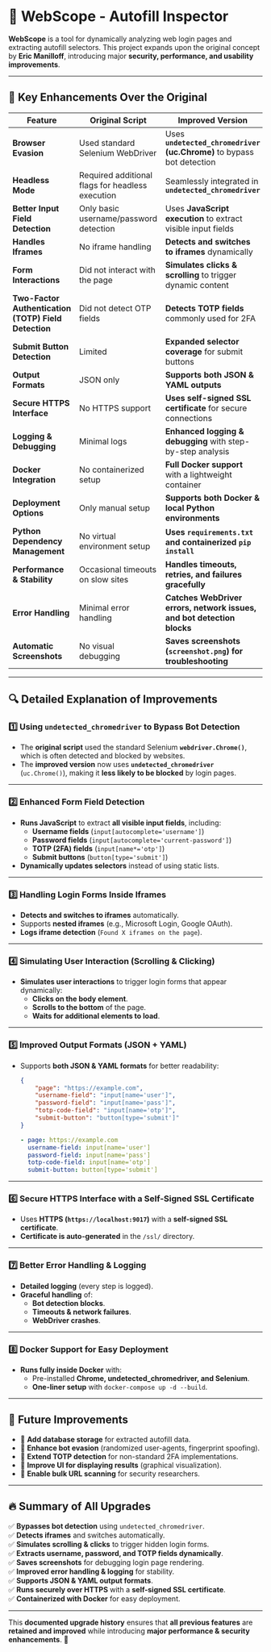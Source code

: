# 🔐 WebScope - Autofill Inspector

**WebScope** is a tool for dynamically analyzing web login pages and extracting autofill selectors. This project expands upon the original concept by **Eric Manilloff**, introducing major **security, performance, and usability improvements**.

---

## 🚀 Key Enhancements Over the Original

| **Feature** | **Original Script** | **Improved Version** |
|------------|-----------------|-----------------|
| **Browser Evasion** | Used standard Selenium WebDriver | Uses **`undetected_chromedriver` (uc.Chrome)** to bypass bot detection |
| **Headless Mode** | Required additional flags for headless execution | Seamlessly integrated in **`undetected_chromedriver`** |
| **Better Input Field Detection** | Only basic username/password detection | Uses **JavaScript execution** to extract visible input fields |
| **Handles Iframes** | No iframe handling | **Detects and switches to iframes** dynamically |
| **Form Interactions** | Did not interact with the page | **Simulates clicks & scrolling** to trigger dynamic content |
| **Two-Factor Authentication (TOTP) Field Detection** | Did not detect OTP fields | **Detects TOTP fields** commonly used for 2FA |
| **Submit Button Detection** | Limited | **Expanded selector coverage** for submit buttons |
| **Output Formats** | JSON only | **Supports both JSON & YAML outputs** |
| **Secure HTTPS Interface** | No HTTPS support | **Uses self-signed SSL certificate** for secure connections |
| **Logging & Debugging** | Minimal logs | **Enhanced logging & debugging** with step-by-step analysis |
| **Docker Integration** | No containerized setup | **Full Docker support** with a lightweight container |
| **Deployment Options** | Only manual setup | **Supports both Docker & local Python environments** |
| **Python Dependency Management** | No virtual environment setup | **Uses `requirements.txt` and containerized `pip install`** |
| **Performance & Stability** | Occasional timeouts on slow sites | **Handles timeouts, retries, and failures gracefully** |
| **Error Handling** | Minimal error handling | **Catches WebDriver errors, network issues, and bot detection blocks** |
| **Automatic Screenshots** | No visual debugging | **Saves screenshots (`screenshot.png`) for troubleshooting** |

---

## 🔍 Detailed Explanation of Improvements

### 1️⃣ Using `undetected_chromedriver` to Bypass Bot Detection
- The **original script** used the standard Selenium **`webdriver.Chrome()`**, which is often detected and blocked by websites.
- The **improved version** now uses **`undetected_chromedriver`** (`uc.Chrome()`), making it **less likely to be blocked** by login pages.

---

### 2️⃣ Enhanced Form Field Detection
- **Runs JavaScript** to extract **all visible input fields**, including:
  - **Username fields** (`input[autocomplete='username']`)
  - **Password fields** (`input[autocomplete='current-password']`)
  - **TOTP (2FA) fields** (`input[name*='otp']`)
  - **Submit buttons** (`button[type='submit']`)
- **Dynamically updates selectors** instead of using static lists.

---

### 3️⃣ Handling Login Forms Inside Iframes
- **Detects and switches to iframes** automatically.
- Supports **nested iframes** (e.g., Microsoft Login, Google OAuth).
- **Logs iframe detection** (`Found X iframes on the page`).

---

### 4️⃣ Simulating User Interaction (Scrolling & Clicking)
- **Simulates user interactions** to trigger login forms that appear dynamically:
  - **Clicks on the body element**.
  - **Scrolls to the bottom** of the page.
  - **Waits for additional elements to load**.

---

### 5️⃣ Improved Output Formats (JSON + YAML)
- Supports **both JSON & YAML formats** for better readability:
  ```json
  {
      "page": "https://example.com",
      "username-field": "input[name='user']",
      "password-field": "input[name='pass']",
      "totp-code-field": "input[name='otp']",
      "submit-button": "button[type='submit']"
  }
  ```
  ```yaml
  - page: https://example.com
    username-field: input[name='user']
    password-field: input[name='pass']
    totp-code-field: input[name='otp']
    submit-button: button[type='submit']
  ```

---

### 6️⃣ Secure HTTPS Interface with a Self-Signed SSL Certificate
- Uses **HTTPS (`https://localhost:9017`)** with a **self-signed SSL certificate**.
- **Certificate is auto-generated** in the `/ssl/` directory.

---

### 7️⃣ Better Error Handling & Logging
- **Detailed logging** (every step is logged).
- **Graceful handling** of:
  - **Bot detection blocks**.
  - **Timeouts & network failures**.
  - **WebDriver crashes**.

---

### 8️⃣ Docker Support for Easy Deployment
- **Runs fully inside Docker** with:
  - Pre-installed **Chrome, undetected_chromedriver, and Selenium**.
  - **One-liner setup** with `docker-compose up -d --build`.

---

## 🔮 Future Improvements
- 🔹 **Add database storage** for extracted autofill data.
- 🔹 **Enhance bot evasion** (randomized user-agents, fingerprint spoofing).
- 🔹 **Extend TOTP detection** for non-standard 2FA implementations.
- 🔹 **Improve UI for displaying results** (graphical visualization).
- 🔹 **Enable bulk URL scanning** for security researchers.

---

## 🔥 Summary of All Upgrades
✅ **Bypasses bot detection** using `undetected_chromedriver`.  
✅ **Detects iframes** and switches automatically.  
✅ **Simulates scrolling & clicks** to trigger hidden login forms.  
✅ **Extracts username, password, and TOTP fields dynamically**.  
✅ **Saves screenshots** for debugging login page rendering.  
✅ **Improved error handling & logging** for stability.  
✅ **Supports JSON & YAML output formats**.  
✅ **Runs securely over HTTPS** with a **self-signed SSL certificate**.  
✅ **Containerized with Docker** for easy deployment.  


---

This **documented upgrade history** ensures that **all previous features** are **retained and improved** while introducing **major performance & security enhancements**. 🚀
